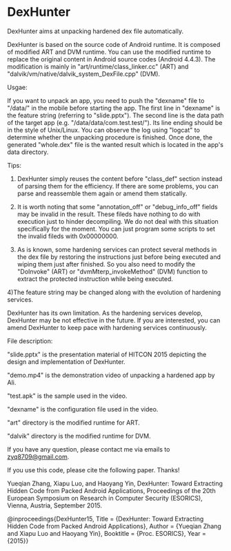 # DexHunter
DexHunter aims at unpacking hardened dex file automatically.

DexHunter is based on the source code of Android runtime. It is composed of modified ART and DVM runtime. You can use the modified runtime to replace the original content in Android source codes (Android 4.4.3). The modification is mainly in "art/runtime/class_linker.cc" (ART) and "dalvik/vm/native/dalvik_system_DexFile.cpp" (DVM).

Usgae:

If you want to unpack an app, you need to push the "dexname" file to "/data/" in the mobile before starting the app. The first line in "dexname" is the feature string (referring to "slide.pptx"). The second line is the data path of the target app (e.g. "/data/data/com.test.test/"). Its line ending should be in the style of Unix/Linux. You can observe the log using "logcat" to determine whether the unpacking procedure is finished. Once done, the generated "whole.dex" file is the wanted result which is located in the app's data directory.

Tips:

1) DexHunter simply reuses the content before "class_def" section instead of parsing them for the efficiency. If there are some problems, you can parse and reassemble them again or amend them statically.

2) It is worth noting that some "annotation_off" or "debug_info_off" fields may be invalid in the result. These fileds have nothing to do with execution just to hinder decompiling. We do not deal with this situation specifically for the moment. You can just program some scripts to set the invalid fileds with 0x00000000. 

3) As is known, some hardening services can protect several methods in the dex file by restoring the instructions just before being executed and wiping them just after finished. So you also need to modify the "DoInvoke" (ART) or "dvmMterp_invokeMethod" (DVM) function to extract the protected instruction while being executed.

4)The feature string may be changed along with the evolution of hardening services.

DexHunter has its own limitation. As the hardening services develop, DexHunter may be not effective in the future. If you are interested, you can amend DexHunter to keep pace with hardening services continuously.

File description:

"slide.pptx" is the presentation material of HITCON 2015 depicting the design and implementation of DexHunter.

"demo.mp4" is the demonstration video of unpacking a hardened app by Ali.

"test.apk" is the sample used in the video.

"dexname" is the configuration file used in the video.

"art" directory is the modified runtime for ART.

"dalvik" directory is the modified runtime for DVM.


If you have any question, please contact me via emails to zyq8709@gmail.com.

If you use this code, please cite the following paper. Thanks!

Yueqian Zhang, Xiapu Luo, and Haoyang Yin, DexHunter: Toward Extracting Hidden Code from Packed Android Applications, Proceedings of the 20th European Symposium on Research in Computer Security (ESORICS), Vienna, Austria, September 2015.

@inproceedings{DexHunter15,
Title = {DexHunter: Toward Extracting Hidden Code from Packed Android Applications},
Author = {Yueqian Zhang and Xiapu Luo and Haoyang Yin},
Booktitle = {Proc. ESORICS},
Year = {2015}}
